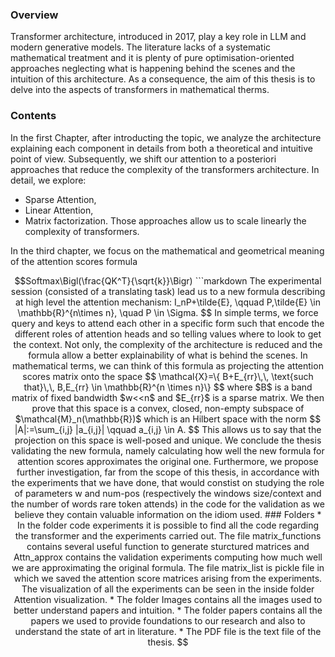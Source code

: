 ### Overview

Transformer architecture, introduced in 2017, play a key role in LLM and modern generative models. The literature lacks of a systematic mathematical treatment and it is plenty of pure optimisation-oriented 
approaches neglecting what is happening behind the scenes and the intuition of this architecture. As a consequence, the aim of this thesis is to delve into the aspects of transformers in mathematical therms. 

### Contents

In the first Chapter, after introducting the topic, we analyze the architecture explaining each component in details from both a theoretical and intuitive point of view. Subsequently, we shift our attention to a posteriori approaches that reduce the complexity of the transformers architecture. In detail, we explore:
* Sparse Attention,
* Linear Attention, 
* Matrix factorization.
Those approaches allow us to scale linearly the complexity of transformers.

In the third chapter, we focus on the mathematical and geometrical meaning of the attention scores formula
```math
Softmax\Bigl(\frac{QK^T}{\sqrt{k}}\Bigr)
```markdown
The experimental session (consisted of a translating task) lead us to a new formula describing at high level the attention mechanism:
I_nP+\tilde{E}, \qquad P,\tilde{E} \in \mathbb{R}^{n\times n}, \quad P \in \Sigma.
$$
In simple terms, we force query and keys to attend each other in a specific form such that encode the different roles of attention heads and so telling values where to look to get the context. Not only, the complexity of the architecture is reduced and the formula allow a better explainability of what is behind the scenes. In mathematical terms, we can think of this formula as projecting the attention scores matrix onto the space 
$$
\mathcal{X}=\{ B+E_{rr}\,\, \text{such that}\,\, B,E_{rr} \in \mathbb{R}^{n \times n}\}
$$
where $B$ is a band matrix of fixed bandwidth $w<<n$ and $E_{rr}$ is a sparse matrix. We then prove that this space is a convex, closed, non-empty subspace of $\mathcal{M}_n(\mathbb{R})$ which is an Hilbert space with the norm
$$
|A|:=\sum_{i,j} |a_{i,j}| \qquad a_{i,j} \in A.
$$
This allows us to say that the projection on this space is well-posed and unique. We conclude the thesis validating the new formula, namely calculating how well the new formula for attention scores approximates the original one. Furthermore, we propose further investigation, far from the scope of this thesis, in accordance with the experiments that we have done, that would constist on studying the role of parameters w and num-pos (respectively the windows size/context and the number of words rare token attends) in the code for the validation as we believe they contain valuable information on the idiom used.

### Folders

* In the folder code experiments it is possible to find all the code regarding the transformer and the experiments carried out. The file matrix_functions contains several useful function to generate sturctured matrices and Attn_approx contains the validation experiments computing how much well we are approximating the original formula. The file matrix_list is pickle file in which we saved the attention score matrices arising from the experiments. The visualization of all the experiments can be seen in the inside folder Attention visualization.
* The folder Images contains all the images used to better understand papers and intuition.
* The folder papers contains all the papers we used to provide foundations to our research and also to understand the state of art in literature.
* The PDF file is the text file of the thesis.
 
  
